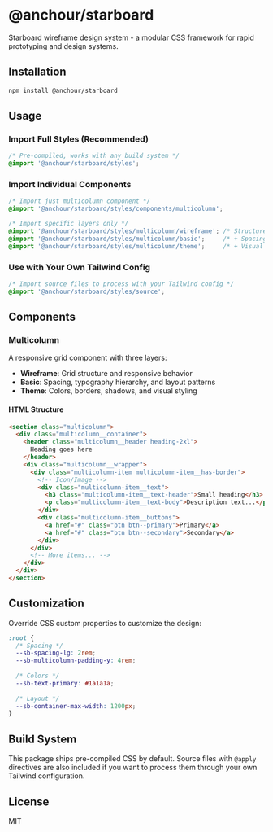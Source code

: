 # @anchour/starboard

Starboard wireframe design system - a modular CSS framework for rapid prototyping and design systems.

## Installation

```bash
npm install @anchour/starboard
```

## Usage

### Import Full Styles (Recommended)

```css
/* Pre-compiled, works with any build system */
@import '@anchour/starboard/styles';
```

### Import Individual Components

```css
/* Import just multicolumn component */
@import '@anchour/starboard/styles/components/multicolumn';

/* Import specific layers only */
@import '@anchour/starboard/styles/multicolumn/wireframe'; /* Structure only */
@import '@anchour/starboard/styles/multicolumn/basic';     /* + Spacing/typography */
@import '@anchour/starboard/styles/multicolumn/theme';     /* + Visual styling */
```

### Use with Your Own Tailwind Config

```css
/* Import source files to process with your Tailwind config */
@import '@anchour/starboard/styles/source';
```

## Components

### Multicolumn

A responsive grid component with three layers:

- **Wireframe**: Grid structure and responsive behavior
- **Basic**: Spacing, typography hierarchy, and layout patterns  
- **Theme**: Colors, borders, shadows, and visual styling

#### HTML Structure

```html
<section class="multicolumn">
  <div class="multicolumn__container">
    <header class="multicolumn__header heading-2xl">
      Heading goes here
    </header>
    <div class="multicolumn__wrapper">
      <div class="multicolumn-item multicolumn-item__has-border">
        <!-- Icon/Image -->
        <div class="multicolumn-item__text">
          <h3 class="multicolumn-item__text-header">Small heading</h3>
          <p class="multicolumn-item__text-body">Description text...</p>
        </div>
        <div class="multicolumn-item__buttons">
          <a href="#" class="btn btn--primary">Primary</a>
          <a href="#" class="btn btn--secondary">Secondary</a>
        </div>
      </div>
      <!-- More items... -->
    </div>
  </div>
</section>
```

## Customization

Override CSS custom properties to customize the design:

```css
:root {
  /* Spacing */
  --sb-spacing-lg: 2rem;
  --sb-multicolumn-padding-y: 4rem;
  
  /* Colors */
  --sb-text-primary: #1a1a1a;
  
  /* Layout */
  --sb-container-max-width: 1200px;
}
```

## Build System

This package ships pre-compiled CSS by default. Source files with `@apply` directives are also included if you want to process them through your own Tailwind configuration.

## License

MIT